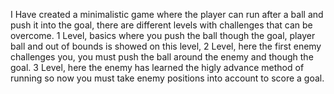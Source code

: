 I Have created a minimalistic game where the player can run after a ball and push it into the goal, there are different levels with challenges that can be overcome.
1 Level, basics where you push the ball though the goal, player ball and out of bounds is showed on this level,
2 Level, here the first enemy challenges you, you must push the ball around the enemy and though the goal.
3 Level, here the enemy has learned the higly advance method of running so now you must take enemy positions into account to score a goal.
